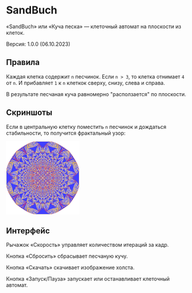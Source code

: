 # SandBuch
«SandBuch» или «Куча песка» — клеточный автомат на плоскости из клеток.

Версия: 1.0.0 (06.10.2023)

## Правила
Каждая клетка содержит `n` песчинок. Если `n > 3`, то клетка отнимает `4` от `n`. И прибавляет `1` к `n` клеткок сверху, снизу, слева и справа.

В результате песчаная куча равномерно "расползается" по плоскости.

## Скриншоты
Если в центральную клетку поместить `n` песчинок и дождаться стабильности, то получится фрактальный узор:

<img src="img1.png" height="200">

## Интерфейс
Рычажок «Скорость» управляет количеством итераций за кадр.

Кнопка «Сбросить» сбрасывает песчаную кучу.

Кнопка «Скачать» скачивает изображение холста.

Кнопка «Запуск/Пауза» запускает или останавливает клеточный автомат.